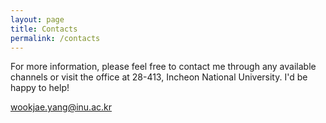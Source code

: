 ```yaml
---
layout: page
title: Contacts
permalink: /contacts
---
```


For more information, please feel free to contact me through any available channels or visit the office at 28-413, Incheon National University. I'd be happy to help! 

wookjae.yang@inu.ac.kr




